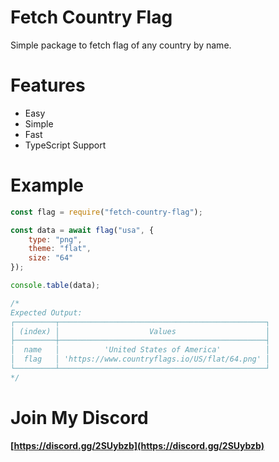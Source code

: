 # Fetch Country Flag
Simple package to fetch flag of any country by name.

# Features
- Easy
- Simple
- Fast
- TypeScript Support

# Example

```js
const flag = require("fetch-country-flag");

const data = await flag("usa", {
    type: "png",
    theme: "flat",
    size: "64"
});

console.table(data);

/*
Expected Output:
┌─────────┬──────────────────────────────────────────────┐
│ (index) │                    Values                    │
├─────────┼──────────────────────────────────────────────┤
│  name   │          'United States of America'          │
│  flag   │ 'https://www.countryflags.io/US/flat/64.png' │
└─────────┴──────────────────────────────────────────────┘
*/

```

# Join My Discord
**[https://discord.gg/2SUybzb](https://discord.gg/2SUybzb)**